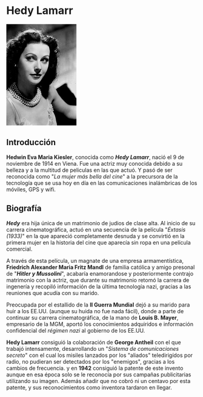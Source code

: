 # Hedy Lamarr

![image](hedyLamarr.png)

## Introducción
**Hedwin Eva Maria Kiesler**, conocida como ***Hedy Lamarr***, nació el 9 de noviembre de 1914 en Viena.
Fue una actriz muy conocida debido a su belleza y a la multitud de peliculas en las que actuó. Y pasó de ser reconocida
como "*La mujer más bella del cine*" a la precursora de la tecnología que se usa hoy en día en las comunicaciones inalámbricas de los móviles,
GPS y wifi.

## Biografía

***Hedy*** era hija única de un matrimonio de judios de clase alta. Al inicio de su carrera cinematográfica, actuó en una secuencia de la película "*Éxtasis (1933)*"
en la que apareció completamente desnuda y se convirtió en la primera mujer en la historia del cine que aparecía sin ropa en una película comercial.

A través de esta película, un magnate de una empresa armamentística, **Friedrich Alexander Maria Fritz Mandl** de familia católica y amigo presonal de "***Hitler y 
Mussolini***", acabaría enamorandose y posteriormente contrajo matrimonio con la actriz, que durante su matrimonio retomó la carrera de ingenería y recopiló
información de la última tecnología nazi, gracias a las reuniones que acudía con su marido.

Preocupada por el estallido de la **II Guerra Mundial** dejó a su marido para huir a los EE.UU. (aunque su huida no fue nada fácil), donde a parte de continuar
su carrera cinematográfica, de la mano de **Louis B. Mayer**, empresario de la MGM, aportó los conocimientos adquiridos e información confidencial del *régimen nazi*
al gobierno de los EE.UU.

**Hedy Lamarr** consiguió la colaboración de **George Antheil** con el que trabajó intensamente, desarrollando un "*Sistema de comunicaciones secreto*" con el cual
los misiles lanzados por los "aliados" teledirigídos por radio, no pudieran ser detectados por los "enemigos", gracias a los cambios de frecuencia. y en **1942** consiguió la patente de este invento aunque en esa época solo se le reconocía por sus campañas publicitarias utilizando su imagen. Además añadir que no cobró ni un centavo por esta patente, y sus reconocimientos como inventora tardaron en llegar.
